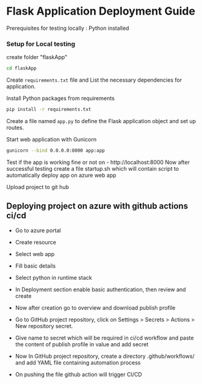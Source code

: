 
# Flask Application Deployment Guide

Prerequisites for testing locally : Python installed

### Setup for Local testing 

create folder "flaskApp"

```sh
cd flaskApp
```
Create `requirements.txt` file and List the necessary dependencies for application.

Install Python packages from requirements

```sh
pip install -r requirements.txt
```
Create a file named `app.py` to define the Flask application object and set up routes.

Start web application with Gunicorn
```sh
gunicorn --bind 0.0.0.0:8000 app:app
```
Test if the app is working fine or not on - http://localhost:8000
Now after successful testing 
create a file startup.sh which will contain script to automatically deploy app on azure web app

Upload project to git hub

## Deploying project on azure with github actions ci/cd

- Go to azure portal

- Create resource

- Select web app

- Fill basic details

- Select python in runtime stack

- In Deployment section enable basic authentication, then review and create

- Now after creation go to overview and download publish profile

- Go to GitHub project repository, click on Settings > Secrets > Actions > New repository secret.

- Give name to secret which will be required in ci/cd workflow and paste the content of publish profile in value and add secret

- Now In GitHub project repository, create a directory .github/workflows/ and add YAML file containing automation process

- On pushing the file github action will trigger CI/CD

